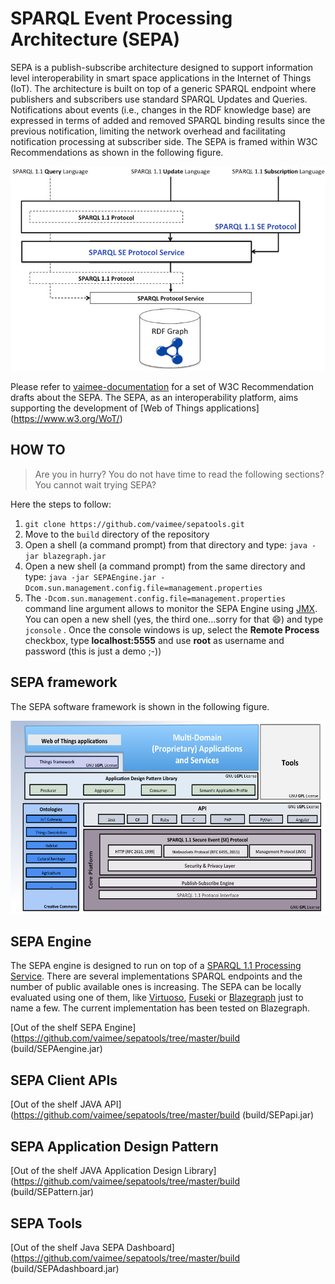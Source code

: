 # SPARQL Event Processing Architecture (SEPA)
SEPA is a publish-subscribe architecture designed to support information level interoperability in smart space applications in the Internet of Things (IoT). The architecture is built on top of a generic SPARQL endpoint where publishers and subscribers use standard SPARQL Updates and Queries. Notifications about events (i.e., changes in the RDF knowledge base) are expressed in terms of added and removed SPARQL binding results since the previous notification, limiting the network overhead and facilitating notification processing at subscriber side. The SEPA is framed within W3C Recommendations as shown in the following figure.

![alt text][sepa]

Please refer to [vaimee-documentation](https://github.com/vaimee/sepa-documentation) for a set of W3C Recommendation drafts about the SEPA. The SEPA, as an interoperability platform, aims supporting the development of [Web of Things applications] (https://www.w3.org/WoT/) </h2>

## HOW TO
> Are you in hurry? You do not have time to read the following sections? You cannot wait trying SEPA? 

Here the steps to follow:

1. `git clone https://github.com/vaimee/sepatools.git`
2. Move to the `build` directory of the repository
3. Open a shell (a command prompt) from that directory and type: `java -jar blazegraph.jar`
4. Open a new shell (a command prompt) from the same directory and type: `java -jar SEPAEngine.jar -Dcom.sun.management.config.file=management.properties`
5. The `-Dcom.sun.management.config.file=management.properties` command line argument allows to monitor the SEPA Engine using [JMX](http://www.oracle.com/technetwork/articles/java/javamanagement-140525.html). You can open a new shell (yes, the third one...sorry for that :smile:) and type `jconsole` . Once the console windows is up, select the **Remote Process** checkbox, type **localhost:5555** and use **root** as username and password (this is just a demo ;-))

## SEPA framework
The SEPA software framework is shown in the following figure.  

![alt text][framework]

## SEPA Engine
The SEPA engine is designed to run on top of a [SPARQL 1.1 Processing Service](https://www.w3.org/TR/sparql11-protocol/). There are several implementations SPARQL endpoints and the number of public available ones is increasing. The SEPA can be locally evaluated using one of them, like [Virtuoso](https://virtuoso.openlinksw.com/dataspace/doc/dav/wiki/Main/VOSSparqlProtocol), [Fuseki](https://jena.apache.org/documentation/serving_data/) or [Blazegraph](https://wiki.blazegraph.com/wiki/index.php/Main_Page) just to name a few. The current implementation has been tested on Blazegraph. 

[Out of the shelf SEPA Engine](https://github.com/vaimee/sepatools/tree/master/build (build/SEPAengine.jar)

## SEPA Client APIs
[Out of the shelf JAVA API](https://github.com/vaimee/sepatools/tree/master/build (build/SEPapi.jar)
 
## SEPA Application Design Pattern
[Out of the shelf JAVA Application Design Library](https://github.com/vaimee/sepatools/tree/master/build (build/SEPattern.jar)

## SEPA Tools
[Out of the shelf Java SEPA Dashboard](https://github.com/vaimee/sepatools/tree/master/build (build/SEPAdashboard.jar)

[sepa]: images/sepa.jpg "SPARQL Event Processing Architecture"
[framework]: images/SW_framework.png "SEPA Framework"

